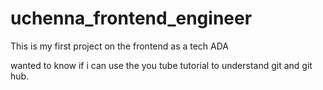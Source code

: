 # uchenna_frontend_engineer

This is my first project on the frontend as a tech ADA

wanted to know if i can use the you tube tutorial to understand git and git hub.
